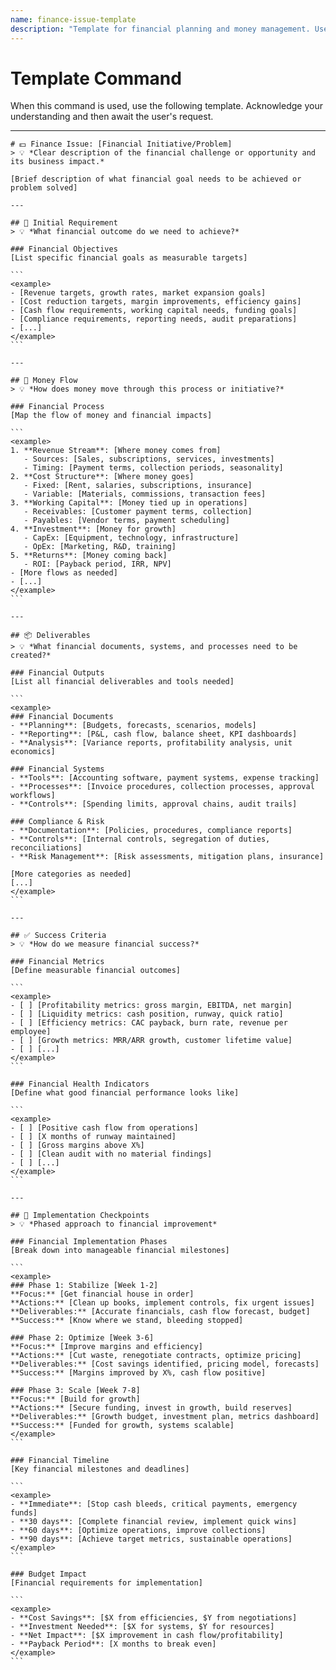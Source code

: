 ```yaml
---
name: finance-issue-template
description: "Template for financial planning and money management. Use when addressing budgeting, cash flow, cost reduction, revenue optimization, or financial compliance issues."
---
```

# Template Command

When this command is used, use the following template. Acknowledge your understanding and then await the user's request.

---

````````````
# 💵 Finance Issue: [Financial Initiative/Problem]
> 💡 *Clear description of the financial challenge or opportunity and its business impact.*

[Brief description of what financial goal needs to be achieved or problem solved]

---

## 📝 Initial Requirement
> 💡 *What financial outcome do we need to achieve?*

### Financial Objectives
[List specific financial goals as measurable targets]

```
<example>
- [Revenue targets, growth rates, market expansion goals]
- [Cost reduction targets, margin improvements, efficiency gains]
- [Cash flow requirements, working capital needs, funding goals]
- [Compliance requirements, reporting needs, audit preparations]
- [...]
</example>
```

---

## 🌊 Money Flow
> 💡 *How does money move through this process or initiative?*

### Financial Process
[Map the flow of money and financial impacts]

```
<example>
1. **Revenue Stream**: [Where money comes from]
   - Sources: [Sales, subscriptions, services, investments]
   - Timing: [Payment terms, collection periods, seasonality]
2. **Cost Structure**: [Where money goes]
   - Fixed: [Rent, salaries, subscriptions, insurance]
   - Variable: [Materials, commissions, transaction fees]
3. **Working Capital**: [Money tied up in operations]
   - Receivables: [Customer payment terms, collection]
   - Payables: [Vendor terms, payment scheduling]
4. **Investment**: [Money for growth]
   - CapEx: [Equipment, technology, infrastructure]
   - OpEx: [Marketing, R&D, training]
5. **Returns**: [Money coming back]
   - ROI: [Payback period, IRR, NPV]
- [More flows as needed]
- [...]
</example>
```

---

## 📦 Deliverables
> 💡 *What financial documents, systems, and processes need to be created?*

### Financial Outputs
[List all financial deliverables and tools needed]

```
<example>
### Financial Documents
- **Planning**: [Budgets, forecasts, scenarios, models]
- **Reporting**: [P&L, cash flow, balance sheet, KPI dashboards]
- **Analysis**: [Variance reports, profitability analysis, unit economics]

### Financial Systems
- **Tools**: [Accounting software, payment systems, expense tracking]
- **Processes**: [Invoice procedures, collection processes, approval workflows]
- **Controls**: [Spending limits, approval chains, audit trails]

### Compliance & Risk
- **Documentation**: [Policies, procedures, compliance reports]
- **Controls**: [Internal controls, segregation of duties, reconciliations]
- **Risk Management**: [Risk assessments, mitigation plans, insurance]

[More categories as needed]
[...]
</example>
```

---

## ✅ Success Criteria
> 💡 *How do we measure financial success?*

### Financial Metrics
[Define measurable financial outcomes]

```
<example>
- [ ] [Profitability metrics: gross margin, EBITDA, net margin]
- [ ] [Liquidity metrics: cash position, runway, quick ratio]
- [ ] [Efficiency metrics: CAC payback, burn rate, revenue per employee]
- [ ] [Growth metrics: MRR/ARR growth, customer lifetime value]
- [ ] [...]
</example>
```

### Financial Health Indicators
[Define what good financial performance looks like]

```
<example>
- [ ] [Positive cash flow from operations]
- [ ] [X months of runway maintained]
- [ ] [Gross margins above X%]
- [ ] [Clean audit with no material findings]
- [ ] [...]
</example>
```

---

## 🎯 Implementation Checkpoints
> 💡 *Phased approach to financial improvement*

### Financial Implementation Phases
[Break down into manageable financial milestones]

```
<example>
### Phase 1: Stabilize [Week 1-2]
**Focus:** [Get financial house in order]
**Actions:** [Clean up books, implement controls, fix urgent issues]
**Deliverables:** [Accurate financials, cash flow forecast, budget]
**Success:** [Know where we stand, bleeding stopped]

### Phase 2: Optimize [Week 3-6]
**Focus:** [Improve margins and efficiency]
**Actions:** [Cut waste, renegotiate contracts, optimize pricing]
**Deliverables:** [Cost savings identified, pricing model, forecasts]
**Success:** [Margins improved by X%, cash flow positive]

### Phase 3: Scale [Week 7-8]
**Focus:** [Build for growth]
**Actions:** [Secure funding, invest in growth, build reserves]
**Deliverables:** [Growth budget, investment plan, metrics dashboard]
**Success:** [Funded for growth, systems scalable]
</example>
```

### Financial Timeline
[Key financial milestones and deadlines]

```
<example>
- **Immediate**: [Stop cash bleeds, critical payments, emergency funds]
- **30 days**: [Complete financial review, implement quick wins]
- **60 days**: [Optimize operations, improve collections]
- **90 days**: [Achieve target metrics, sustainable operations]
</example>
```

### Budget Impact
[Financial requirements for implementation]

```
<example>
- **Cost Savings**: [$X from efficiencies, $Y from negotiations]
- **Investment Needed**: [$X for systems, $Y for resources]
- **Net Impact**: [$X improvement in cash flow/profitability]
- **Payback Period**: [X months to break even]
</example>
```
````````````
